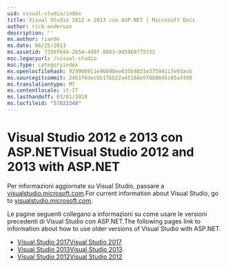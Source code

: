 ```yaml
---
uid: visual-studio/index
title: Visual Studio 2012 e 2013 con ASP.NET | Microsoft Docs
author: rick-anderson
description: ''
ms.author: riande
ms.date: 06/25/2013
ms.assetid: 7356f644-2b54-4d9f-8863-9d59b9f75532
msc.legacyurl: /visual-studio
msc.type: categoryindex
ms.openlocfilehash: 929900911e96890ee635b9831e3759411fe93acb
ms.sourcegitcommit: 24b1f6decbb17bb22a45166e5fdb0845c65af498
ms.translationtype: MT
ms.contentlocale: it-IT
ms.lasthandoff: 03/01/2019
ms.locfileid: "57022348"
---
```

# <a name="visual-studio-2012-and-2013-with-aspnet"></a><span data-ttu-id="97447-102">Visual Studio 2012 e 2013 con ASP.NET</span><span class="sxs-lookup"><span data-stu-id="97447-102">Visual Studio 2012 and 2013 with ASP.NET</span></span>

<span data-ttu-id="97447-103">Per informazioni aggiornate su Visual Studio, passare a [visualstudio.microsoft.com](https://visualstudio.microsoft.com).</span><span class="sxs-lookup"><span data-stu-id="97447-103">For current information about Visual Studio, go to [visualstudio.microsoft.com](https://visualstudio.microsoft.com).</span></span>

<span data-ttu-id="97447-104">Le pagine seguenti collegano a informazioni su come usare le versioni precedenti di Visual Studio con ASP.NET.</span><span class="sxs-lookup"><span data-stu-id="97447-104">The following pages link to information about how to use older versions of Visual Studio with ASP.NET.</span></span>

- [<span data-ttu-id="97447-105">Visual Studio 2017</span><span class="sxs-lookup"><span data-stu-id="97447-105">Visual Studio 2017</span></span>](overview/2017/index.md)
- [<span data-ttu-id="97447-106">Visual Studio 2013</span><span class="sxs-lookup"><span data-stu-id="97447-106">Visual Studio 2013</span></span>](overview/2013/index.md)
- [<span data-ttu-id="97447-107">Visual Studio 2012</span><span class="sxs-lookup"><span data-stu-id="97447-107">Visual Studio 2012</span></span>](overview/2012/index.md)
